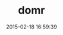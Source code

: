 ---
layout: post
title:  "domr"
repo:   "shvelo/domr"
date:   2015-02-18 16:59:39
gemurl: http://shvelo.github.com/domr
---